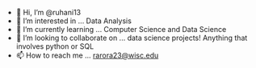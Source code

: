 - 👋 Hi, I’m @ruhani13
- 👀 I’m interested in ... Data Analysis
- 🌱 I’m currently learning ... Computer Science and Data Science 
- 💞️ I’m looking to collaborate on ... data science projects! Anything that involves python or SQL
- 📫 How to reach me ... rarora23@wisc.edu

<!---
ruhani13/ruhani13 is a ✨ special ✨ repository because its `README.md` (this file) appears on your GitHub profile.
You can click the Preview link to take a look at your changes.
--->
